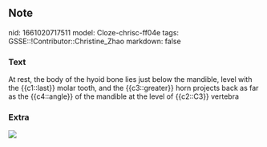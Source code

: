 ## Note
nid: 1661020717511
model: Cloze-chrisc-ff04e
tags: GSSE::!Contributor::Christine_Zhao
markdown: false

### Text
<div>
  <div>
    <div>
      At rest, the body of the hyoid bone lies just below the
      mandible, level with the {{c1::last}} molar tooth, and the
      {{c3::greater}} horn projects back as far as the
      {{c4::angle}} of the mandible at the level of {{c2::C3}}
      vertebra
    </div>
  </div>
</div>

### Extra
<img src="paste-4c3d5f1469e0300a7f5a46262c8e524367280ee1.jpg">
